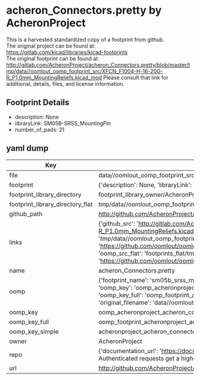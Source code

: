 # acheron_Connectors.pretty by AcheronProject  
This is a harvested standardized copy of a footprint from github.  
The original project can be found at:  
https://gitlab.com/kicad/libraries/kicad-footprints  
The original footprint can be found at:
http://gitlab.com/AcheronProject/acheron_Connectors.pretty/blob/master/tmp/data//oomlout_oomp_footprint_src/XFCN_F1004-H-16-20G-R_P1.0mm_MountingReliefs.kicad_mod
Please consult that link for additional, details, files, and license information.  
## Footprint Details
* description: None  
* libraryLink: SM05B-SRSS_MountingPin  
* number_of_pads: 21  
## yaml dump  
| Key | Value |  
| --- | --- |  
| file | data//oomlout_oomp_footprint_src/acheron_Connectors.pretty/SM05B-SRSS_MountingPin.kicad_mod |  
| footprint | {'description': None, 'libraryLink': 'SM05B-SRSS_MountingPin', 'number_of_pads': 21} |  
| footprint_library_directory | footprint_library_owner/AcheronProject_acheron_Connectors.pretty |  
| footprint_library_directory_flat | tmp/data//oomlout_oomp_footprint_src/footprints_flat/acheronproject_acheron_connectors_sm05b_srss_mountingpin/working |  
| github_path | http://github.com/AcheronProject/acheron_Connectors.pretty/blob/master/tmp/data//oomlout_oomp_footprint_src/SM05B-SRSS_MountingPin.kicad_mod |  
| links | {'github_src': 'http://gitlab.com/AcheronProject/acheron_Connectors.pretty/blob/master/tmp/data//oomlout_oomp_footprint_src/XFCN_F1004-H-16-20G-R_P1.0mm_MountingReliefs.kicad_mod', 'github_src_repo': 'https://gitlab.com/kicad/libraries/kicad-footprints', 'oomp_bot': 'tmp/data//oomlout_oomp_footprint_src/footprints/acheronproject_acheron_connectors_sm05b_srss_mountingpin/working', 'oomp_bot_github': 'https://github.com/oomlout/oomlout_oomp_footprint_bot/tree/main/tmp/data//oomlout_oomp_footprint_src/footprints/acheronproject_acheron_connectors_sm05b_srss_mountingpin/working', 'oomp_src_flat': 'footprints_flat/tmp/data//oomlout_oomp_footprint_src/footprints_flat/acheronproject_acheron_connectors_sm05b_srss_mountingpin/working', 'oomp_src_flat_github': 'https://github.com/oomlout/oomlout_oomp_footprint_src/tree/main/tmp/data//oomlout_oomp_footprint_src/footprints_flat/acheronproject_acheron_connectors_sm05b_srss_mountingpin/working'} |  
| name | acheron_Connectors.pretty |  
| oomp | {'footprint_name': 'sm05b_srss_mountingpin', 'library_name': 'acheron_connectors', 'md5': 'fe1ae9f96bf69e494e902a07e39f49a9', 'md5_10': 'fe1ae9f96b', 'md5_5': 'fe1ae', 'md5_6': 'fe1ae9', 'oomp_key': 'oomp_acheronproject_acheron_connectors_sm05b_srss_mountingpin', 'oomp_key_extra': 'oomp_footprint_acheronproject_acheron_connectors_sm05b_srss_mountingpin', 'oomp_key_full': 'oomp_footprint_acheronproject_acheron_connectors_sm05b_srss_mountingpin_fe1ae9', 'oomp_key_simple': 'acheronproject_acheron_connectors_sm05b_srss_mountingpin', 'original_filename': 'data//oomlout_oomp_footprint_src/acheron_Connectors.pretty/SM05B-SRSS_MountingPin.kicad_mod', 'owner_name': 'acheronproject'} |  
| oomp_key | oomp_acheronproject_acheron_connectors_sm05b_srss_mountingpin |  
| oomp_key_full | oomp_footprint_acheronproject_acheron_connectors_sm05b_srss_mountingpin |  
| oomp_key_simple | acheronproject_acheron_connectors_sm05b_srss_mountingpin |  
| owner | AcheronProject |  
| repo | {'documentation_url': 'https://docs.github.com/rest/overview/resources-in-the-rest-api#rate-limiting', 'message': "API rate limit exceeded for 84.66.142.224. (But here's the good news: Authenticated requests get a higher rate limit. Check out the documentation for more details.)"} |  
| url | http://github.com/AcheronProject/acheron_Connectors.pretty |  

